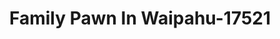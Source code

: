 ---
f_zip-code: 96801
f_state-code: HI
title: Family Pawn In Waipahu-17521
f_phone: 808-676-8800
f_city-only: Honolulu
f_address: 94 Leokane 220c Honolulu
f_location-unique-id: '17521'
slug: family-pawn-in-waipahu-17521
updated-on: '2024-05-30T13:46:58.046Z'
created-on: '2024-05-30T13:36:59.803Z'
published-on: '2024-05-30T13:54:32.469Z'
f_city-state: cms/city/honolulu-hi.md
f_company: cms/company/family-pawn-in-waipahu.md
f_state: cms/state/hawaii.md
layout: '[payday-loan].html'
tags: payday-loan
---